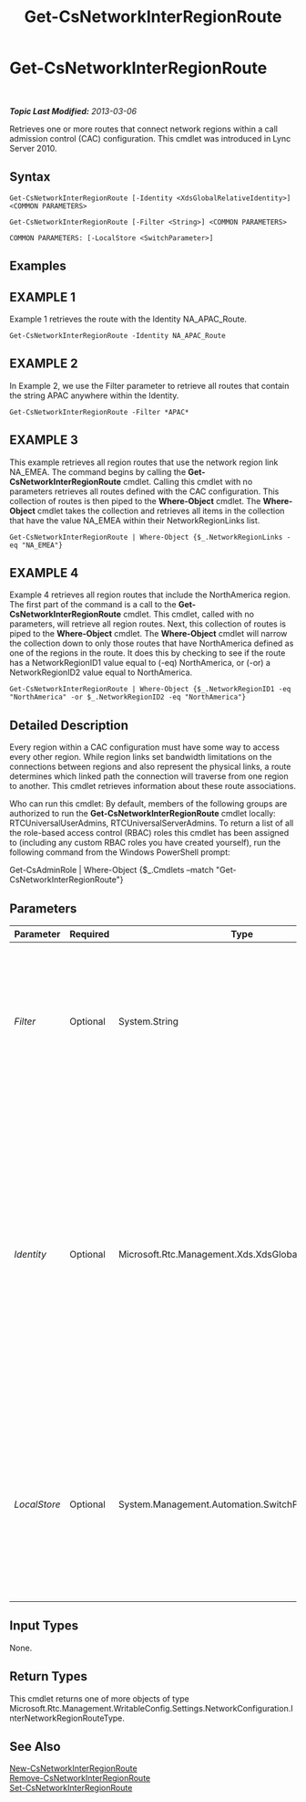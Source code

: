 ﻿---
title: Get-CsNetworkInterRegionRoute
TOCTitle: Get-CsNetworkInterRegionRoute
ms:assetid: 31c38d92-1cef-40fe-bd04-26e5b373703e
ms:mtpsurl: https://technet.microsoft.com/en-us/library/Gg425817(v=OCS.15)
ms:contentKeyID: 48183780
ms.date: 07/23/2014
mtps_version: v=OCS.15
---

<div data-xmlns="http://www.w3.org/1999/xhtml">

<div class="topic" data-xmlns="http://www.w3.org/1999/xhtml" data-msxsl="urn:schemas-microsoft-com:xslt" data-cs="http://msdn.microsoft.com/en-us/">

<div data-asp="http://msdn2.microsoft.com/asp">

# Get-CsNetworkInterRegionRoute

</div>

<div id="mainSection">

<div id="mainBody">

<span> </span>

_**Topic Last Modified:** 2013-03-06_

Retrieves one or more routes that connect network regions within a call admission control (CAC) configuration. This cmdlet was introduced in Lync Server 2010.

<div>

## Syntax

    Get-CsNetworkInterRegionRoute [-Identity <XdsGlobalRelativeIdentity>] <COMMON PARAMETERS>

    Get-CsNetworkInterRegionRoute [-Filter <String>] <COMMON PARAMETERS>

    COMMON PARAMETERS: [-LocalStore <SwitchParameter>]

</div>

<div>

## Examples

<div>

## EXAMPLE 1

Example 1 retrieves the route with the Identity NA\_APAC\_Route.

    Get-CsNetworkInterRegionRoute -Identity NA_APAC_Route

</div>

<div>

## EXAMPLE 2

In Example 2, we use the Filter parameter to retrieve all routes that contain the string APAC anywhere within the Identity.

    Get-CsNetworkInterRegionRoute -Filter *APAC*

</div>

<div>

## EXAMPLE 3

This example retrieves all region routes that use the network region link NA\_EMEA. The command begins by calling the **Get-CsNetworkInterRegionRoute** cmdlet. Calling this cmdlet with no parameters retrieves all routes defined with the CAC configuration. This collection of routes is then piped to the **Where-Object** cmdlet. The **Where-Object** cmdlet takes the collection and retrieves all items in the collection that have the value NA\_EMEA within their NetworkRegionLinks list.

    Get-CsNetworkInterRegionRoute | Where-Object {$_.NetworkRegionLinks -eq "NA_EMEA"}

</div>

<div>

## EXAMPLE 4

Example 4 retrieves all region routes that include the NorthAmerica region. The first part of the command is a call to the **Get-CsNetworkInterRegionRoute** cmdlet. This cmdlet, called with no parameters, will retrieve all region routes. Next, this collection of routes is piped to the **Where-Object** cmdlet. The **Where-Object** cmdlet will narrow the collection down to only those routes that have NorthAmerica defined as one of the regions in the route. It does this by checking to see if the route has a NetworkRegionID1 value equal to (-eq) NorthAmerica, or (-or) a NetworkRegionID2 value equal to NorthAmerica.

    Get-CsNetworkInterRegionRoute | Where-Object {$_.NetworkRegionID1 -eq "NorthAmerica" -or $_.NetworkRegionID2 -eq "NorthAmerica"}

</div>

</div>

<div>

## Detailed Description

Every region within a CAC configuration must have some way to access every other region. While region links set bandwidth limitations on the connections between regions and also represent the physical links, a route determines which linked path the connection will traverse from one region to another. This cmdlet retrieves information about these route associations.

Who can run this cmdlet: By default, members of the following groups are authorized to run the **Get-CsNetworkInterRegionRoute** cmdlet locally: RTCUniversalUserAdmins, RTCUniversalServerAdmins. To return a list of all the role-based access control (RBAC) roles this cmdlet has been assigned to (including any custom RBAC roles you have created yourself), run the following command from the Windows PowerShell prompt:

Get-CsAdminRole | Where-Object {$\_.Cmdlets –match "Get-CsNetworkInterRegionRoute"}

</div>

<div>

## Parameters


<table>
<colgroup>
<col style="width: 25%" />
<col style="width: 25%" />
<col style="width: 25%" />
<col style="width: 25%" />
</colgroup>
<thead>
<tr class="header">
<th>Parameter</th>
<th>Required</th>
<th>Type</th>
<th>Description</th>
</tr>
</thead>
<tbody>
<tr class="odd">
<td><p><em>Filter</em></p></td>
<td><p>Optional</p></td>
<td><p>System.String</p></td>
<td><p>A string that allows you to retrieve routes based on matching the Identity values to the wildcard string passed as a value to this parameter.</p></td>
</tr>
<tr class="even">
<td><p><em>Identity</em></p></td>
<td><p>Optional</p></td>
<td><p>Microsoft.Rtc.Management.Xds.XdsGlobalRelativeIdentity</p></td>
<td><p>The unique identifier for the network region route you want to retrieve. Network region routes are created only at the global scope, so this identifier does not need to specify a scope. Instead, it contains a string that is a unique name that identifies a particular route.</p></td>
</tr>
<tr class="odd">
<td><p><em>LocalStore</em></p></td>
<td><p>Optional</p></td>
<td><p>System.Management.Automation.SwitchParameter</p></td>
<td><p>Retrieves the network interregion route information from the local replica of the Central Management store, rather than the Central Management store itself.</p></td>
</tr>
</tbody>
</table>


</div>

<div>

## Input Types

None.

</div>

<div>

## Return Types

This cmdlet returns one of more objects of type Microsoft.Rtc.Management.WritableConfig.Settings.NetworkConfiguration.InterNetworkRegionRouteType.

</div>

<div>

## See Also


[New-CsNetworkInterRegionRoute](new-csnetworkinterregionroute.md)  
[Remove-CsNetworkInterRegionRoute](remove-csnetworkinterregionroute.md)  
[Set-CsNetworkInterRegionRoute](set-csnetworkinterregionroute.md)  
  

</div>

</div>

<span> </span>

</div>

</div>

</div>

